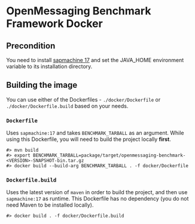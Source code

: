 # OpenMessaging Benchmark Framework Docker

## Precondition

You need to install [sapmachine 17](https://sapmachine.io/)
and set the JAVA_HOME environment variable to its installation directory.

## Building the image

You can use either of the Dockerfiles - `./docker/Dockerfile` or `./docker/Dockerfile.build` based on your needs.

### `Dockerfile`

Uses `sapmachine:17` and takes `BENCHMARK_TARBALL` as an argument.
While using this Dockerfile, you will need to build the project locally **first**.

```
#> mvn build
#> export BENCHMARK_TARBALL=package/target/openmessaging-benchmark-<VERSION>-SNAPSHOT-bin.tar.gz
#> docker build --build-arg BENCHMARK_TARBALL . -f docker/Dockerfile
```

### `Dockerfile.build`

Uses the latest version of `maven` in order to build the project, and then use `sapmachine:17` as runtime.
This Dockerfile has no dependency (you do not need Maven to be installed locally).

```
#> docker build . -f docker/Dockerfile.build
```

